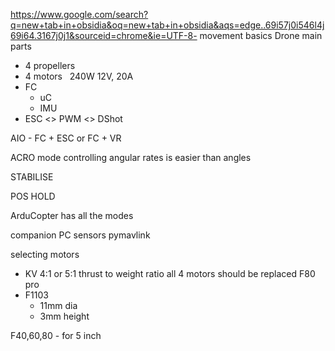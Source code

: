 https://www.google.com/search?q=new+tab+in+obsidia&oq=new+tab+in+obsidia&aqs=edge..69i57j0i546l4j69i64.3167j0j1&sourceid=chrome&ie=UTF-8- movement basics 
Drone main parts 
- 4 propellers
- 4 motors $~$  240W 12V, 20A
- FC 
	- uC
	- IMU
- ESC <> PWM <> DShot

AIO - FC + ESC or FC + VR


ACRO mode 
controlling angular rates is easier than angles 

STABILISE

POS HOLD

ArduCopter has all the modes 

companion PC
sensors 
pymavlink


selecting motors
- KV
4:1 or 5:1 thrust to weight ratio
all 4 motors should be replaced
F80 pro
- F1103 
	- 11mm dia 
	- 3mm height

F40,60,80 - for 5 inch 

